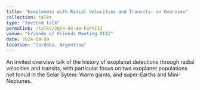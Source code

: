 ```yaml
---
title: "Exoplanets with Radial Velocities and Transits: an Overview"
collection: talks
type: "Invited talk"
permalink: /talks/2024-04-09-FoFXIII
venue: "Friends of Friends Meeting XIII"
date: 2024-04-09
location: "Cordoba, Argentina"
---
```


An invited overview talk of the history of exoplanet detections through radial velocities and transits, with particular focus on two exoplanet populations not fonud in the Solar Sytem: Warm giants, and super-Earths and Mini-Neptunes.